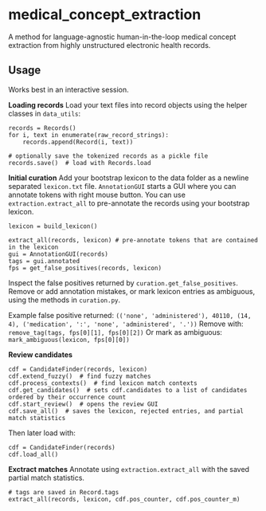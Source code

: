 
# medical_concept_extraction
A method for language-agnostic human-in-the-loop medical concept extraction from highly unstructured electronic health records.

## Usage
Works best in an interactive session.

**Loading records**
Load your text files into record objects using the helper classes in `data_utils`:

    records = Records()
    for i, text in enumerate(raw_record_strings):
        records.append(Record(i, text))
        
    # optionally save the tokenized records as a pickle file
    records.save()  # load with Records.load

**Initial curation**
Add your bootstrap lexicon to the data folder as a newline separated `lexicon.txt` file.
`AnnotationGUI` starts a GUI where you can annotate tokens with right mouse button.
You can use `extraction.extract_all` to pre-annotate the records using your bootstrap lexicon.

    lexicon = build_lexicon()  
    
    extract_all(records, lexicon) # pre-annotate tokens that are contained in the lexicon
    gui = AnnotationGUI(records)  
    tags = gui.annotated
    fps = get_false_positives(records, lexicon)  

Inspect the false positives returned by `curation.get_false_positives`. 
Remove or add annotation mistakes, or mark lexicon entries as ambiguous, using the methods in `curation.py`. 

Example false positive returned: 
`(('none', 'administered'), 40110, (14, 4), ('medication', ':', 'none', 'administered', '.'))`
Remove with:
`remove_tag(tags, fps[0][1], fps[0][2])`
Or mark as ambiguous:
`mark_ambiguous(lexicon, fps[0][0])`

**Review candidates**

    cdf = CandidateFinder(records, lexicon)  
    cdf.extend_fuzzy()  # find fuzzy matches
    cdf.process_contexts()  # find lexicon match contexts
    cdf.get_candidates()  # sets cdf.candidates to a list of candidates ordered by their occurrence count
    cdf.start_review()  # opens the review GUI
    cdf.save_all()  # saves the lexicon, rejected entries, and partial match statistics


Then later load with:

    cdf = CandidateFinder(records)
    cdf.load_all()

**Exctract matches**
Annotate using `extraction.extract_all` with the saved partial match statistics.

    # tags are saved in Record.tags
    extract_all(records, lexicon, cdf.pos_counter, cdf.pos_counter_m)

